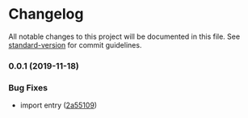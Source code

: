 # Changelog

All notable changes to this project will be documented in this file. See [standard-version](https://github.com/conventional-changelog/standard-version) for commit guidelines.

### 0.0.1 (2019-11-18)


### Bug Fixes

* import entry ([2a55109](https://github.com/luban-h5-components/lbp-slide/commit/2a55109d835b495ffc0d05b8b67610636788fb60))
